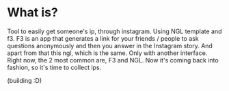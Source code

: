 # What is?
Tool to easily get someone's ip, through instagram. Using NGL template and f3.
F3 is an app that generates a link for your friends / people to ask questions anonymously and then you answer in the Instagram story.
And apart from that this ngl, which is the same. Only with another interface.
Right now, the 2 most common are, F3 and NGL. Now it's coming back into fashion, so it's time to collect ips.

(building :D)
